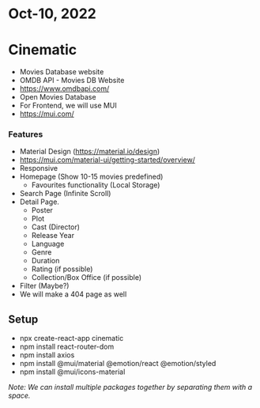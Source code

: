 # Oct-10, 2022

# Cinematic
- Movies Database website
- OMDB API - Movies DB Website
- https://www.omdbapi.com/
- Open Movies Database
- For Frontend, we will use MUI
- https://mui.com/

### Features
- Material Design (https://material.io/design)
- https://mui.com/material-ui/getting-started/overview/
- Responsive
- Homepage (Show 10-15 movies predefined)
  - Favourites functionality (Local Storage)
- Search Page (Infinite Scroll)
- Detail Page.
  - Poster
  - Plot
  - Cast (Director)
  - Release Year
  - Language
  - Genre
  - Duration
  - Rating (if possible)
  - Collection/Box Office (if possible)
- Filter (Maybe?)
- We will make a 404 page as well

## Setup
- npx create-react-app cinematic
- npm install react-router-dom
- npm install axios
- npm install @mui/material @emotion/react @emotion/styled
- npm install @mui/icons-material

*Note: We can install multiple packages together by separating them with a space.*